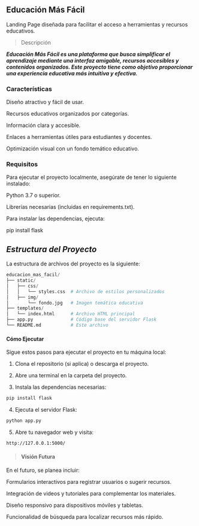 ## Educación Más Fácil

Landing Page diseñada para facilitar el acceso a herramientas y recursos educativos.

> Descripción

***Educación Más Fácil es una plataforma que busca simplificar el aprendizaje mediante una interfaz amigable, recursos accesibles y contenidos organizados. Este proyecto tiene como objetivo proporcionar una experiencia educativa más intuitiva y efectiva.***

### Características

Diseño atractivo y fácil de usar.

Recursos educativos organizados por categorías.

Información clara y accesible.

Enlaces a herramientas útiles para estudiantes y docentes.

Optimización visual con un fondo temático educativo.

### Requisitos

Para ejecutar el proyecto localmente, asegúrate de tener lo siguiente instalado:

Python 3.7 o superior.

Librerías necesarias (incluidas en requirements.txt).


Para instalar las dependencias, ejecuta:

pip install flask


## *Estructura del Proyecto*   

La estructura de archivos del proyecto es la siguiente:

``` python
educacion_mas_facil/
├── static/
│   ├── css/
│   │   └── styles.css  # Archivo de estilos personalizados
│   ├── img/
│       └── fondo.jpg   # Imagen temática educativa
├── templates/
│   └── index.html      # Archivo HTML principal
├── app.py              # Código base del servidor Flask
└── README.md           # Este archivo
```
#### Cómo Ejecutar

Sigue estos pasos para ejecutar el proyecto en tu máquina local:

1. Clona el repositorio (si aplica) o descarga el proyecto.


2. Abre una terminal en la carpeta del proyecto.


3. Instala las dependencias necesarias:
``` bash
pip install flask
```
4. Ejecuta el servidor Flask:
```bash
python app.py
```

5. Abre tu navegador web y visita:
```bash
http://127.0.0.1:5000/
```
> #### Visión Futura
En el futuro, se planea incluir:

Formularios interactivos para registrar usuarios o sugerir recursos.

Integración de videos y tutoriales para complementar los materiales.

Diseño responsivo para dispositivos móviles y tabletas.

Funcionalidad de búsqueda para localizar recursos más rápido.
